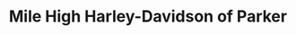 ---
title: "Mile High Harley-Davidson of Parker"
url: /parker/mile-high-harley-davidson-of-parker/
shop: motorcycle
---